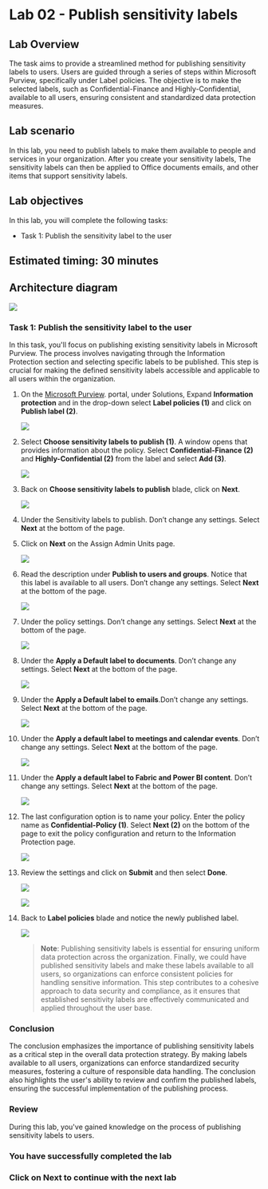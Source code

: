 # Lab 02 - Publish sensitivity labels 

## Lab Overview 

The task aims to provide a streamlined method for publishing sensitivity labels to users. Users are guided through a series of steps within Microsoft Purview, specifically under Label policies. The objective is to make the selected labels, such as Confidential-Finance and Highly-Confidential, available to all users, ensuring consistent and standardized data protection measures.

## Lab scenario

In this lab, you need to publish labels to make them available to people and services in your organization.  After you create your sensitivity labels, The sensitivity labels can then be applied to Office documents emails, and other items that support sensitivity labels.

## Lab objectives

In this lab, you will complete the following tasks:

+ Task 1: Publish the sensitivity label to the user

## Estimated timing: 30 minutes  

## Architecture diagram

![](../media/purview-lab2.png)

### Task 1: Publish the sensitivity label to the user

In this task, you'll focus on publishing existing sensitivity labels in Microsoft Purview. The process involves navigating through the Information Protection section and selecting specific labels to be published. This step is crucial for making the defined sensitivity labels accessible and applicable to all users within the organization.

1. On the [Microsoft Purview](https://compliance.microsoft.com/). portal, under Solutions, Expand **Information protection** and in the drop-down select **Label policies (1)** and click on **Publish label (2)**.

   ![](../media/lab2-image1.png)
    
1. Select **Choose sensitivity labels to publish (1)**. A window opens that provides information about the policy. Select **Confidential-Finance (2)** and **Highly-Confidential (2)** from the label and select **Add (3)**.

    ![](../media/lab1-image19.png)    

1. Back on **Choose sensitivity labels to publish** blade, click on **Next**.

     ![](../media/lab2-image3.png)    
     
1. Under the Sensitivity labels to publish. Don’t change any settings. Select **Next** at the bottom of the page.
     
1. Click on **Next** on the Assign Admin Units page.

     ![](../media/lab2-image4.png)    

1. Read the description under **Publish to users and groups**. Notice that this label is available to all users. Don’t change any settings. Select **Next** at the bottom of the page.

    ![](../media/lab2-image5.png)   

1. Under the policy settings. Don’t change any settings. Select **Next** at the bottom of the page.

    ![](../media/lab2-image6.png)   

1. Under the **Apply a Default label to documents**. Don’t change any settings. Select **Next** at the bottom of the page.

    ![](../media/lab2-image7.png)   

1. Under the **Apply a Default label to emails**.Don’t change any settings. Select **Next** at the bottom of the page.

     ![](../media/lab2-image8.png)   
    
1. Under the **Apply a default label to meetings and calendar events**. Don’t change any settings. Select **Next** at the bottom of the page.    

   ![](../media/lab2-image9.png)   
    
1. Under the **Apply a default label to Fabric and Power BI content**. Don’t change any settings. Select **Next** at the bottom of the page.

     ![](../media/lab2-image10.png)   
    
1. The last configuration option is to name your policy. Enter the policy name as **Confidential-Policy (1)**. Select **Next (2)** on the bottom of the page to exit the policy configuration and return to the Information Protection page.

   ![](../media/lab1-image20.png)   
    
1. Review the settings and click on **Submit** and then select **Done**.

   ![](../media/lab2-image12.png)   
    
   ![](../media/lab2-image13.png)   

1. Back to **Label policies** blade and notice the newly published label.

   ![](../media/demo14.png)   

   >**Note**: Publishing sensitivity labels is essential for ensuring uniform data protection across the organization. Finally, we could have published sensitivity labels and make these labels available to all users, so organizations can enforce consistent policies for handling sensitive information. This step contributes to a cohesive approach to data security and compliance, as it ensures that established sensitivity labels are effectively communicated and applied throughout the user base.

### Conclusion

The conclusion emphasizes the importance of publishing sensitivity labels as a critical step in the overall data protection strategy. By making labels available to all users, organizations can enforce standardized security measures, fostering a culture of responsible data handling. The conclusion also highlights the user's ability to review and confirm the published labels, ensuring the successful implementation of the publishing process.

### Review

During this lab, you've gained knowledge on the process of publishing sensitivity labels to users.

### You have successfully completed the lab

### Click on Next to continue with the next lab
